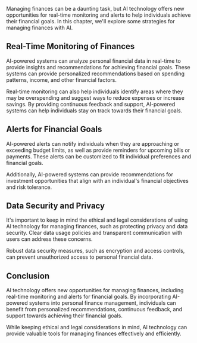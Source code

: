 
Managing finances can be a daunting task, but AI technology offers new opportunities for real-time monitoring and alerts to help individuals achieve their financial goals. In this chapter, we'll explore some strategies for managing finances with AI.

Real-Time Monitoring of Finances
--------------------------------

AI-powered systems can analyze personal financial data in real-time to provide insights and recommendations for achieving financial goals. These systems can provide personalized recommendations based on spending patterns, income, and other financial factors.

Real-time monitoring can also help individuals identify areas where they may be overspending and suggest ways to reduce expenses or increase savings. By providing continuous feedback and support, AI-powered systems can help individuals stay on track towards their financial goals.

Alerts for Financial Goals
--------------------------

AI-powered alerts can notify individuals when they are approaching or exceeding budget limits, as well as provide reminders for upcoming bills or payments. These alerts can be customized to fit individual preferences and financial goals.

Additionally, AI-powered systems can provide recommendations for investment opportunities that align with an individual's financial objectives and risk tolerance.

Data Security and Privacy
-------------------------

It's important to keep in mind the ethical and legal considerations of using AI technology for managing finances, such as protecting privacy and data security. Clear data usage policies and transparent communication with users can address these concerns.

Robust data security measures, such as encryption and access controls, can prevent unauthorized access to personal financial data.

Conclusion
----------

AI technology offers new opportunities for managing finances, including real-time monitoring and alerts for financial goals. By incorporating AI-powered systems into personal finance management, individuals can benefit from personalized recommendations, continuous feedback, and support towards achieving their financial goals.

While keeping ethical and legal considerations in mind, AI technology can provide valuable tools for managing finances effectively and efficiently.
